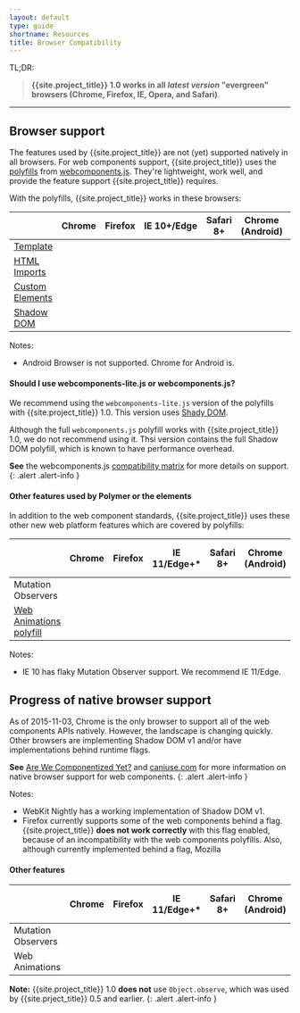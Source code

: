 ```yaml
---
layout: default
type: guide
shortname: Resources
title: Browser Compatibility
---
```


TL;DR:

> **{{site.project_title}} 1.0 works in all _latest version_ "evergreen" browsers (Chrome, Firefox, IE, Opera, and Safari)**.

---

## Browser support

The features used by {{site.project_title}} are not (yet) supported natively in 
all browsers. For web components support, {{site.project_title}}
uses the [polyfills](http://webcomponents.org/polyfills/) from [webcomponents.js](http://webcomponents.org). They're lightweight, work well, and provide the feature support {{site.project_title}} requires.

With the polyfills, {{site.project_title}} works in these browsers:

<table>
<thead>
  <tr><th></th><th>Chrome</th><th>Firefox</th><th>IE&nbsp;10+/Edge</th><th>Safari 8+</th><th>Chrome (Android)</th><th>Safari (iOS&nbsp;8.1)</th></tr>
</thead>
<tr>
  <td class="feature-title"><a href="http://www.html5rocks.com/en/tutorials/webcomponents/template/">Template</a></td>
  <td><paper-checkbox checked></paper-checkbox></td>
  <td><paper-checkbox checked></paper-checkbox></td>
  <td><paper-checkbox checked></paper-checkbox></td>
  <td><paper-checkbox checked></paper-checkbox></td>
  <td><paper-checkbox checked></paper-checkbox></td>
  <td><paper-checkbox checked></paper-checkbox></td>
</tr>
<tr>
  <td class="feature-title"><a href="//www.polymer-project.org/platform/html-imports.html">HTML Imports</a></td>
  <td><paper-checkbox checked></paper-checkbox></td>
  <td><paper-checkbox checked></paper-checkbox></td>
  <td><paper-checkbox checked></paper-checkbox></td>
  <td><paper-checkbox checked></paper-checkbox></td>
  <td><paper-checkbox checked></paper-checkbox></td>
  <td><paper-checkbox checked></paper-checkbox></td>
</tr>
<tr>
  <td class="feature-title"><a href="//www.polymer-project.org/platform/custom-elements.html">Custom Elements</a></td>
  <td><paper-checkbox checked></paper-checkbox></td>
  <td><paper-checkbox checked></paper-checkbox></td>
  <td><paper-checkbox checked></paper-checkbox></td>
  <td><paper-checkbox checked></paper-checkbox></td>
  <td><paper-checkbox checked></paper-checkbox></td>
  <td><paper-checkbox checked></paper-checkbox></td>
</tr>
<tr>
  <td class="feature-title"><a href="//www.polymer-project.org/platform/shadow-dom.html">Shadow DOM</a></td>
  <td><paper-checkbox checked></paper-checkbox></td>
  <td><paper-checkbox checked></paper-checkbox></td>
  <td><paper-checkbox checked></paper-checkbox></td>
  <td><paper-checkbox checked></paper-checkbox></td>
  <td><paper-checkbox checked></paper-checkbox></td>
  <td><paper-checkbox checked></paper-checkbox></td>
</tr>
</table>

Notes:

- Android Browser is not supported. Chrome for Android is.


#### Should I use webcomponents-lite.js or webcomponents.js?

We recommend using the `webcomponents-lite.js` version of the polyfills with {{site.project_title}} 1.0. This version uses [Shady DOM](https://www.polymer-project.org/1.0/articles/shadydom.html).

Although the full `webcomponents.js` polyfill works with {{site.project_title}} 1.0,
we do not recommend using it. Thsi version contains the full Shadow DOM polyfill,
which is known to have performance overhead.

**See** the webcomponents.js [compatibility matrix](https://github.com/WebComponents/webcomponentsjs#browser-support) for more details on support.
{: .alert .alert-info }

#### Other features used by Polymer or the elements

In addition to the web component standards, {{site.project_title}} uses these other
new web platform features which are covered by polyfills:

<table>
<thead>
  <tr><th></th><th>Chrome</th><th>Firefox</th><th>IE 11/Edge+*</th><th>Safari 8+</th><th>Chrome (Android)</th><th>Safari (iOS 8.1)</th></tr>
</thead>
<tr>
  <td class="feature-title">Mutation Observers</td>
  <td><paper-checkbox checked></paper-checkbox></td>
   <td><paper-checkbox checked></paper-checkbox></td>
  <td><paper-checkbox checked></paper-checkbox></td>
  <td><paper-checkbox checked></paper-checkbox></td>
  <td><paper-checkbox checked></paper-checkbox></td>
  <td><paper-checkbox checked></paper-checkbox></td>
</tr>
<tr>
  <td class="feature-title"><a href="https://github.com/web-animations/web-animations-js">Web Animations polyfill</a></td>
  <td><paper-checkbox checked></paper-checkbox></td>
  <td><paper-checkbox checked></paper-checkbox></td>
  <td><paper-checkbox checked></paper-checkbox></td>
  <td><paper-checkbox checked></paper-checkbox></td>
  <td><paper-checkbox checked></paper-checkbox></td>
  <td><paper-checkbox checked></paper-checkbox></td>
</tr>
</table>

Notes:

- IE 10 has flaky Mutation Observer support. We recommend IE 11/Edge.

## Progress of native browser support

As of 2015-11-03, Chrome is the only browser to support all of the web components APIs
natively. However, the landscape is changing quickly. Other browsers are implementing
Shadow DOM v1 and/or have implementations behind runtime flags. 

**See** [Are We Componentized Yet?](http://jonrimmer.github.io/are-we-componentized-yet/)
and [caniuse.com](http://caniuse.com/) for more information on native browser support for web components.
{: .alert .alert-info }

Notes:

- WebKit Nightly has a working implementation of Shadow DOM v1.
- Firefox currently supports some of the web components behind a flag. {{site.project_title}} 
**does not work correctly** with this flag enabled, because of an incompatibility with the web components polyfills. Also, although currently implemented behind a flag, Mozilla 

#### Other features

<table>
<thead>
  <tr><th></th><th>Chrome</th><th>Firefox</th><th>IE 11/Edge+*</th><th>Safari 8+</th><th>Chrome (Android)</th><th>Safari (iOS 8.1)</th></tr>
</thead>
<tr>
  <td class="feature-title">Mutation Observers</td>
  <td><paper-checkbox checked></paper-checkbox></td>
   <td><paper-checkbox checked></paper-checkbox></td>
  <td><paper-checkbox checked></paper-checkbox></td>
  <td><paper-checkbox checked></paper-checkbox></td>
  <td><paper-checkbox checked></paper-checkbox></td>
  <td><paper-checkbox checked></paper-checkbox></td>
</tr>
<tr>
  <td class="feature-title">Web Animations</td>
  <td><paper-checkbox checked></paper-checkbox></td>
  <td><paper-checkbox disabled></paper-checkbox></td>
  <td><paper-checkbox disabled></paper-checkbox></td>
  <td><paper-checkbox disabled></paper-checkbox></td>
  <td><paper-checkbox checked></paper-checkbox></td>
  <td><paper-checkbox disabled></paper-checkbox></td>
</tr>
</table>

**Note:** {{site.project_title}} 1.0 **does not** use `Object.observe`, which was used
by {{site.prject_title}} 0.5 and earlier.
{: .alert .alert-info }


